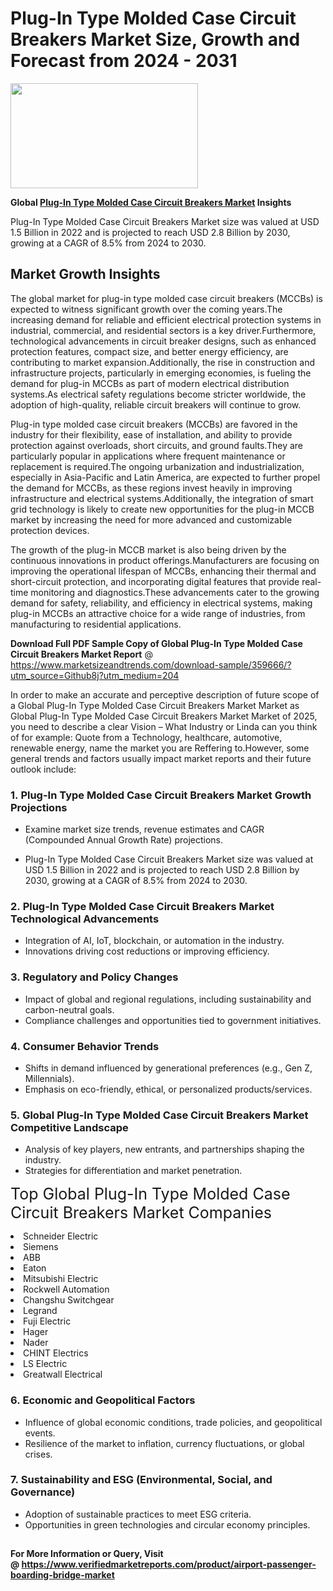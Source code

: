 <H1>Plug-In Type Molded Case Circuit Breakers Market Size, Growth and Forecast from 2024 - 2031</H1><img class="aligncenter size-medium wp-image-584254" src="https://thirdeyenews.in/wp-content/uploads/2024/09/Global-Market-Research-300x168.jpeg" alt="" width="300" height="168" /><p><strong>Global&nbsp;<a href="https://www.marketsizeandtrends.com/download-sample/359666/?utm_source=Github8j?utm_medium=204">Plug-In Type Molded Case Circuit Breakers Market</a> Insights</strong></p><p>Plug-In Type Molded Case Circuit Breakers Market size was valued at USD 1.5 Billion in 2022 and is projected to reach USD 2.8 Billion by 2030, growing at a CAGR of 8.5% from 2024 to 2030.</p><p><h2>Market Growth Insights</h2> <p>The global market for plug-in type molded case circuit breakers (MCCBs) is expected to witness significant growth over the coming years.The increasing demand for reliable and efficient electrical protection systems in industrial, commercial, and residential sectors is a key driver.Furthermore, technological advancements in circuit breaker designs, such as enhanced protection features, compact size, and better energy efficiency, are contributing to market expansion.Additionally, the rise in construction and infrastructure projects, particularly in emerging economies, is fueling the demand for plug-in MCCBs as part of modern electrical distribution systems.As electrical safety regulations become stricter worldwide, the adoption of high-quality, reliable circuit breakers will continue to grow.</p> <p>Plug-in type molded case circuit breakers (MCCBs) are favored in the industry for their flexibility, ease of installation, and ability to provide protection against overloads, short circuits, and ground faults.They are particularly popular in applications where frequent maintenance or replacement is required.The ongoing urbanization and industrialization, especially in Asia-Pacific and Latin America, are expected to further propel the demand for MCCBs, as these regions invest heavily in improving infrastructure and electrical systems.Additionally, the integration of smart grid technology is likely to create new opportunities for the plug-in MCCB market by increasing the need for more advanced and customizable protection devices.</p> <p>The growth of the plug-in MCCB market is also being driven by the continuous innovations in product offerings.Manufacturers are focusing on improving the operational lifespan of MCCBs, enhancing their thermal and short-circuit protection, and incorporating digital features that provide real-time monitoring and diagnostics.These advancements cater to the growing demand for safety, reliability, and efficiency in electrical systems, making plug-in MCCBs an attractive choice for a wide range of industries, from manufacturing to residential applications.</p> <p><span class=""><strong>Download Full PDF Sample Copy of Global Plug-In Type Molded Case Circuit Breakers Market Report</strong> @ <a href="https://www.marketsizeandtrends.com/download-sample/359666/?utm_source=Github8j?utm_medium=204" target="_blank">https://www.marketsizeandtrends.com/download-sample/359666/?utm_source=Github8j?utm_medium=204</a></span></p><p>In order to make an accurate and perceptive description of future scope of a Global&nbsp;Plug-In Type Molded Case Circuit Breakers Market Market as Global&nbsp;Plug-In Type Molded Case Circuit Breakers Market Market of 2025, you need to describe a clear Vision &ndash; What Industry or Linda can you think of for example: Quote from a Technology, healthcare, automotive, renewable energy, name the market you are Reffering to.However, some general trends and factors usually impact market reports and their future outlook include:</p><h3>1.&nbsp;<strong>Plug-In Type Molded Case Circuit Breakers Market Growth Projections</strong></h3><ul><li>Examine market size trends, revenue estimates and CAGR (Compounded Annual Growth Rate) projections.</li><li><p>Plug-In Type Molded Case Circuit Breakers Market size was valued at USD 1.5 Billion in 2022 and is projected to reach USD 2.8 Billion by 2030, growing at a CAGR of 8.5% from 2024 to 2030.</p></li></ul><h3>2.&nbsp;<strong>Plug-In Type Molded Case Circuit Breakers Market Technological Advancements</strong></h3><ul><li>Integration of AI, IoT, blockchain, or automation in the industry.</li><li>Innovations driving cost reductions or improving efficiency.</li></ul><h3>3.&nbsp;<strong>Regulatory and Policy Changes</strong></h3><ul><li>Impact of global and regional regulations, including sustainability and carbon-neutral goals.</li><li>Compliance challenges and opportunities tied to government initiatives.</li></ul><h3>4.&nbsp;<strong>Consumer Behavior Trends</strong></h3><ul><li>Shifts in demand influenced by generational preferences (e.g., Gen Z, Millennials).</li><li>Emphasis on eco-friendly, ethical, or personalized products/services.</li></ul><h3>5.&nbsp;<strong>Global Plug-In Type Molded Case Circuit Breakers Market Competitive Landscape</strong></h3><ul><li>Analysis of key players, new entrants, and partnerships shaping the industry.</li><li>Strategies for differentiation and market penetration.</li></ul><p data-pm-slice="1 1 []"><span style="color: inherit; font-family: inherit; font-size: 25px;">Top Global Plug-In Type Molded Case Circuit Breakers Market Companies</span></p><div class="" data-test-id=""><p><li>Schneider Electric</li><li> Siemens</li><li> ABB</li><li> Eaton</li><li> Mitsubishi Electric</li><li> Rockwell Automation</li><li> Changshu Switchgear</li><li> Legrand</li><li> Fuji Electric</li><li> Hager</li><li> Nader</li><li> CHINT Electrics</li><li> LS Electric</li><li> Greatwall Electrical</li></p></div><h3>6.&nbsp;<strong>Economic and Geopolitical Factors</strong></h3><ul><li>Influence of global economic conditions, trade policies, and geopolitical events.</li><li>Resilience of the market to inflation, currency fluctuations, or global crises.</li></ul><h3>7.&nbsp;<strong>Sustainability and ESG (Environmental, Social, and Governance)</strong></h3><ul><li>Adoption of sustainable practices to meet ESG criteria.</li><li>Opportunities in green technologies and circular economy principles.</li></ul><h2><strong style="font-size: 14px;">For More Information or Query, Visit @&nbsp;</strong><a style="background-color: #ffffff; font-size: 14px;" href="https://www.marketsizeandtrends.com/report/plug-in-type-molded-case-circuit-breakers-market/" target="_blank">https://www.verifiedmarketreports.com/product/airport-passenger-boarding-bridge-market</a></h2>